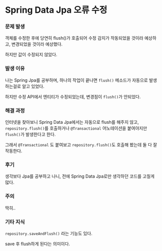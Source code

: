 # Spring Data Jpa 오류 수정

### 문제 발생

객체를 수정한 후에 당연히 flush()가 호출되어 수정 감지가 작동되었을 것이라 예상하고, 변경되었을 것이라 예상했다.

하지만 값이 수정되지 않았다.

### 발생 이유

나는 Spring Jpa를 공부하며, 하나의 작업이 끝나면 `flush()` 메소드가 자동으로 발생하는걸로 알고 있었다.

하지만 수정 API에서 엔티티가 수정되었는데, 변경점이 `flush()`가 안되었다.

### 해결 과정

인터넷을 찾아보니 Spring Data Jpa에서는 자동으로 flush를 해주지 않고, `repository.flush()`를 호출하거나 `@Transactional` 어노테이션을 붙여야지만 `flush()`가
발생한다고 한다.

그래서 `@Transactional` 도 붙여보고 `repository.flush()`도 호출해 봤는데 둘 다 잘 작동한다.

### 후기

생각보다 Jpa를 공부하고 나니, 전에 Spring Data Jpa로만 생각하던 코드를 고칠게 많다.

### 주의

딱히..

### 기타 지식

`repository.saveAndFlush()` 라는 기능도 있다.

save 후 flush하게 된다는 의미이다.